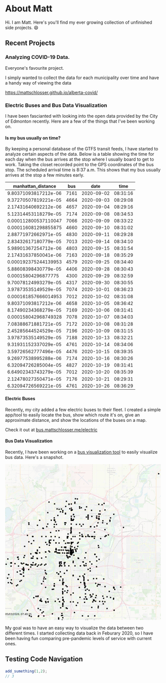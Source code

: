 # About Matt

Hi. I am Matt. Here's you'll find my ever growing collection of unfinished side projects. :smile:

## Recent Projects

### Analyzing COVID-19 Data. 

Everyone's favourite project. 

I simply wanted to collect the data for each municipality over time and have a handy way of viewing the data

https://mattschlosser.github.io/alberta-covid/


### Electric Buses and Bus Data Visualization

I have been fascianted with looking into the open data provided by the City of Edmonton recently. Here are a few of 
the things that I've been working on.

#### Is my bus usually on time?

By keeping a personal database of the GTFS transit feeds, I have started to analyze certain aspects of the data. 
Below is a table showing the time for each day when the bus arrives at the stop where I usually board to get to work.
Taking the closet recorded point to the GPS coordinates of the bus stop. The scheduled arrival time is 8:37 a.m.
This shows that my bus usually arrives at the stop a few minutes early.

manhattan_distance|bus|date|time
--- | --- | --- | ---
9.80371093817212e-06|7161|2020-09-02|08:31:16
9.37270507819221e-05|4664|2020-09-03|08:29:08
2.17431640692212e-06|4657|2020-09-04|08:29:16
5.12314453118279e-05|7174|2020-09-08|08:34:53
0.000112800537110047|7066|2020-09-09|08:33:22
0.000116081298855875|4660|2020-09-10|08:31:02
2.88771972662971e-05|4830|2020-09-11|08:29:28
2.83432617180779e-05|7013|2020-09-14|08:34:10
5.98901367254712e-06|4803|2020-09-15|08:31:54
2.17431637850041e-06|7163|2020-09-18|08:35:29
0.000192375244139953|4579|2020-09-25|08:34:40
5.88608398430779e-05|4406|2020-09-28|08:30:43
0.00015804296877775|4300|2020-09-29|08:32:59
9.70078124993279e-05|4317|2020-09-30|08:30:55
3.97873535149529e-05|7074|2020-10-01|08:36:23
0.000161857666014953|7012|2020-10-02|08:31:08
9.80371093817212e-06|4658|2020-10-05|08:36:42
8.17490234368279e-05|7169|2020-10-06|08:31:41
0.000158042968749328|7078|2020-10-07|08:34:03
7.08388671881721e-05|7172|2020-10-08|08:31:28
2.45285644524529e-05|7196|2020-10-09|08:31:15
3.97873535149529e-05|7188|2020-10-13|08:32:21
9.31931152337029e-05|4761|2020-10-14|08:34:06
3.59726562777496e-05|4476|2020-10-15|08:39:35
9.26977538995288e-06|7174|2020-10-16|08:30:26
6.32094726285004e-05|4827|2020-10-19|08:31:41
6.64902343743279e-05|7012|2020-10-20|08:35:39
2.12478027350471e-05|7176|2020-10-21|08:29:31
6.32094726569221e-05|4761|2020-10-26|08:36:29




#### Electric Buses

Recently, my city added a few electric buses to their fleet. I created a simple app/tool to easily locate
the bus, show which route it's on, give an approximate distance, and show the locations of the buses on a map.

Check it out at [bus.mattschlosser.me/electric](https://bus.mattschlosser.me/electric)

#### Bus Data Visualization 

Recently, I have been working on a [bus visualization tool](https://bus.mattschlosser.me) to easily visualize
bus data. Here's a snapshot. 

![A map](https://github.com/mattschlosser/bus/blob/master/docs/img/datavis1.png "TEST")

My goal was to have an easy way to visualize the data between two different times. I started collecting data back in Feburary 2020, 
so I have been having fun comparing pre-pandemic levels of service with current ones.


## Testing Code Navigation 

```js
add_sumething(1,2);
// 3
```
